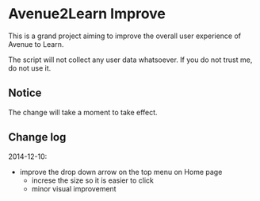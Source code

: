 Avenue2Learn Improve
=====
This is a grand project aiming to improve the overall user experience of Avenue to Learn.

The script will not collect any user data whatsoever. If you do not trust me, do not use it.

Notice
-----
The change will take a moment to take effect.

Change log
-----
2014-12-10:

+ improve the drop down arrow on the top menu on Home page
  * increse the size so it is easier to click
  * minor visual improvement
